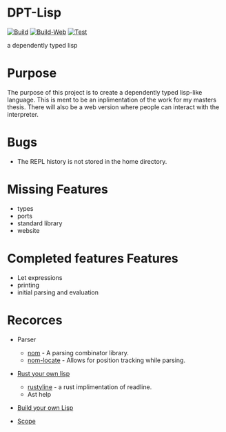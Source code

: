 # DPT-Lisp

[![Build](https://github.com/CTHULHU-Jesus/DPT-Lisp/actions/workflows/build.yml/badge.svg)](https://github.com/CTHULHU-Jesus/DPT-Lisp/actions/workflows/build.yml)
[![Build-Web](https://github.com/CTHULHU-Jesus/DPT-Lisp/actions/workflows/build-web.yml/badge.svg)](https://github.com/CTHULHU-Jesus/DPT-Lisp/actions/workflows/build-web.yml)
[![Test](https://github.com/CTHULHU-Jesus/DPT-Lisp/actions/workflows/test.yml/badge.svg)](https://github.com/CTHULHU-Jesus/DPT-Lisp/actions/workflows/test.yml)

a dependently typed lisp

# Purpose


The purpose of this project is to create a dependently typed lisp-like language. This is ment to be an inplimentation of the work for my masters thesis. There will also be a web version where people can interact with the interpreter.

# Bugs

- The REPL history is not stored in the home directory.

# Missing Features

- types
- ports 
- standard library
- website

# Completed features Features

- Let expressions
- printing
- initial parsing and evaluation



# Recorces

- Parser
  - [nom](https://docs.rs/nom/latest/nom/) - A parsing combinator library.
  - [nom-locate](https://docs.rs/nom_locate/latest/nom_locate/) - Allows for position tracking while parsing.
- [Rust your own lisp](https://dev.to/deciduously/rust-your-own-lisp-50an)
  - [rustyline](https://github.com/kkawakam/rustyline) - a rust implimentation of readline.
  - Ast help

- [Build your own Lisp](https://buildyourownlisp.com/contents)
- [Scope](https://craftinginterpreters.com/statements-and-state.html#scope)

